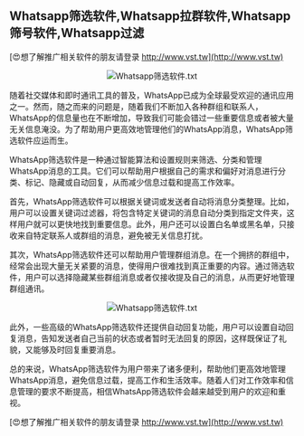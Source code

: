 ## **Whatsapp筛选软件,Whatsapp拉群软件,Whatsapp筛号软件,Whatsapp过滤**

[😍想了解推广相关软件的朋友请登录 http://www.vst.tw](http://www.vst.tw)

 <center><img src="https://vst.tw/MP4/tuiguang/png/7.png" alt="Whatsapp筛选软件.txt"></center>

随着社交媒体和即时通讯工具的普及，WhatsApp已成为全球最受欢迎的通讯应用之一。然而，随之而来的问题是，随着我们不断加入各种群组和联系人，WhatsApp的信息量也在不断增加，导致我们可能会错过一些重要信息或者被大量无关信息淹没。为了帮助用户更高效地管理他们的WhatsApp消息，WhatsApp筛选软件应运而生。

WhatsApp筛选软件是一种通过智能算法和设置规则来筛选、分类和管理WhatsApp消息的工具。它们可以帮助用户根据自己的需求和偏好对消息进行分类、标记、隐藏或自动回复，从而减少信息过载和提高工作效率。

首先，WhatsApp筛选软件可以根据关键词或发送者自动将消息分类整理。比如，用户可以设置关键词过滤器，将包含特定关键词的消息自动分类到指定文件夹，这样用户就可以更快地找到重要信息。此外，用户还可以设置白名单或黑名单，只接收来自特定联系人或群组的消息，避免被无关信息打扰。

其次，WhatsApp筛选软件还可以帮助用户管理群组消息。在一个拥挤的群组中，经常会出现大量无关紧要的消息，使得用户很难找到真正重要的内容。通过筛选软件，用户可以选择隐藏某些群组消息或者仅接收提及自己的消息，从而更好地管理群组通讯。

 <center><img src="https://vst.tw/MP4/tuiguang/png/3.png" alt="Whatsapp筛选软件.txt"></center>

此外，一些高级的WhatsApp筛选软件还提供自动回复功能，用户可以设置自动回复消息，告知发送者自己当前的状态或者暂时无法回复的原因，这样既保证了礼貌，又能够及时回复重要消息。

总的来说，WhatsApp筛选软件为用户带来了诸多便利，帮助他们更高效地管理WhatsApp消息，避免信息过载，提高工作和生活效率。随着人们对工作效率和信息管理的要求不断提高，相信WhatsApp筛选软件会越来越受到用户的欢迎和重视。

[😍想了解推广相关软件的朋友请登录 http://www.vst.tw](http://www.vst.tw)



